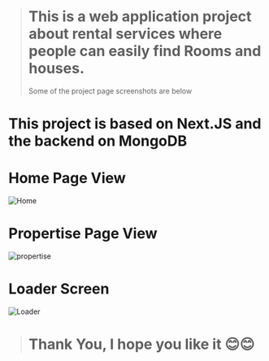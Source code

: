 > # This is a web application project about rental services where people can easily find Rooms and houses.
> Some of the project page screenshots are below

# This project is based on Next.JS and the backend on MongoDB

# Home Page View
![Home](https://github.com/user-attachments/assets/e5e6c4f5-70db-4675-b3b7-93bb91e80f1c)

# Propertise Page View
![propertise](https://github.com/user-attachments/assets/9850198d-37f0-48ad-8862-6af2690e18ab)

# Loader Screen 
![Loader](https://github.com/user-attachments/assets/deffcea4-1f70-4974-9848-9a21b86911c3)

> # Thank You, I hope you like it 😊😊
